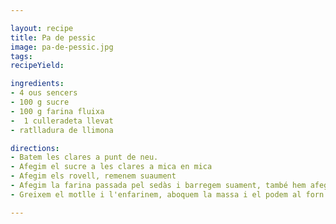 ```yaml
---

layout: recipe
title: Pa de pessic
image: pa-de-pessic.jpg
tags: 
recipeYield: 

ingredients:
- 4 ous sencers
- 100 g sucre
- 100 g farina fluixa
-  1 culleradeta llevat
- ratlladura de llimona

directions:
- Batem les clares a punt de neu. 
- Afegim el sucre a les clares a mica en mica
- Afegim els rovell, remenem suaument
- Afegim la farina passada pel sedàs i barregem suament, també hem afegit el llevat
- Greixem el motlle i l'enfarinem, aboquem la massa i el podem al forn a 180 graus uns 30 minuts

---
```

